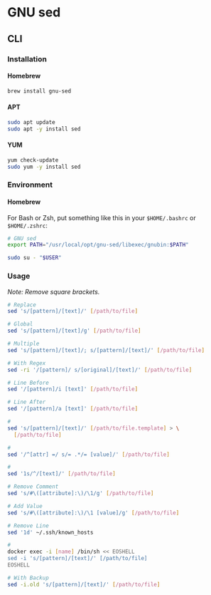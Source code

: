# GNU sed

## CLI

### Installation

#### Homebrew

```sh
brew install gnu-sed
```

#### APT

```sh
sudo apt update
sudo apt -y install sed
```

#### YUM

```sh
yum check-update
sudo yum -y install sed
```

### Environment

#### Homebrew

For Bash or Zsh, put something like this in your `$HOME/.bashrc` or `$HOME/.zshrc`:

```sh
# GNU sed
export PATH="/usr/local/opt/gnu-sed/libexec/gnubin:$PATH"
```

```sh
sudo su - "$USER"
```

### Usage

_Note: Remove square brackets._

```sh
# Replace
sed 's/[pattern]/[text]/' [/path/to/file]

# Global
sed 's/[pattern]/[text]/g' [/path/to/file]

# Multiple
sed 's/[pattern]/[text]/; s/[pattern]/[text]/' [/path/to/file]

# With Regex
sed -ri '/[pattern]/ s/[original]/[text]/' [/path/to/file]

# Line Before
sed '/[pattern]/i [text]' [/path/to/file]

# Line After
sed '/[pattern]/a [text]' [/path/to/file]

#
sed 's/[pattern]/[text]/' [/path/to/file.template] > \
  [/path/to/file]

#
sed '/^[attr] =/ s/= .*/= [value]/' [/path/to/file]

#
sed '1s/^/[text]/' [/path/to/file]

# Remove Comment
sed 's/#\([attribute]:\)/\1/g' [/path/to/file]

# Add Value
sed 's/#\([attribute]:\)/\1 [value]/g' [/path/to/file]

# Remove Line
sed '1d' ~/.ssh/known_hosts

#
docker exec -i [name] /bin/sh << EOSHELL
sed -i 's/[pattern]/[text]/' [/path/to/file]
EOSHELL

# With Backup
sed -i.old 's/[pattern]/[text]/' [/path/to/file]
```
